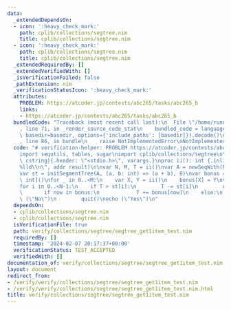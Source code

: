 ```yaml
---
data:
  _extendedDependsOn:
  - icon: ':heavy_check_mark:'
    path: cplib/collections/segtree.nim
    title: cplib/collections/segtree.nim
  - icon: ':heavy_check_mark:'
    path: cplib/collections/segtree.nim
    title: cplib/collections/segtree.nim
  _extendedRequiredBy: []
  _extendedVerifiedWith: []
  _isVerificationFailed: false
  _pathExtension: nim
  _verificationStatusIcon: ':heavy_check_mark:'
  attributes:
    PROBLEM: https://atcoder.jp/contests/abc265/tasks/abc265_b
    links:
    - https://atcoder.jp/contests/abc265/tasks/abc265_b
  bundledCode: "Traceback (most recent call last):\n  File \"/home/runner/.local/lib/python3.10/site-packages/onlinejudge_verify/documentation/build.py\"\
    , line 71, in _render_source_code_stat\n    bundled_code = language.bundle(stat.path,\
    \ basedir=basedir, options={'include_paths': [basedir]}).decode()\n  File \"/home/runner/.local/lib/python3.10/site-packages/onlinejudge_verify/languages/nim.py\"\
    , line 86, in bundle\n    raise NotImplementedError\nNotImplementedError\n"
  code: "# verification-helper: PROBLEM https://atcoder.jp/contests/abc265/tasks/abc265_b\n\
    import sequtils, tables, sugar\nimport cplib/collections/segtree\n\nproc scanf(formatstr:\
    \ cstring){.header: \"<stdio.h>\", varargs.}\nproc ii(): int {.inline.} = scanf(\"\
    %lld\\n\", addr result)\n\nvar N, M, T = ii()\nvar A = newSeqWith(N-1, ii())\n\
    var st = initSegmentTree(A, (a, b: int) => (a + b), 0)\nvar bonus = initTable[int,\
    \ int]()\nfor _ in 0..<M:\n    var X, Y = ii()\n    bonus[X] = Y\nvar now = 1\n\
    for i in 0..<N-1:\n    if T > st[i]:\n        T -= st[i]\n        now += 1\n \
    \       if now in bonus:\n            T += bonus[now]\n    else:\n        echo\
    \ (\"No\")\n        quit()\necho (\"Yes\")\n"
  dependsOn:
  - cplib/collections/segtree.nim
  - cplib/collections/segtree.nim
  isVerificationFile: true
  path: verify/collections/segtree/segtree_get1item_test.nim
  requiredBy: []
  timestamp: '2024-02-07 20:17:37+00:00'
  verificationStatus: TEST_ACCEPTED
  verifiedWith: []
documentation_of: verify/collections/segtree/segtree_get1item_test.nim
layout: document
redirect_from:
- /verify/verify/collections/segtree/segtree_get1item_test.nim
- /verify/verify/collections/segtree/segtree_get1item_test.nim.html
title: verify/collections/segtree/segtree_get1item_test.nim
---
```

